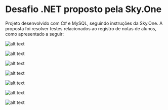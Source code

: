 # Desafio .NET proposto pela Sky.One

Projeto desenvolvido com C# e MySQL, seguindo instruções da Sky.One.
A proposta foi resolver testes relacionados ao registro de notas de alunos, como apresentado a seguir:

![alt text](https://i.imgur.com/HuexSdv.png)

![alt text](https://i.imgur.com/3zDcM9m.png)

![alt text](https://i.imgur.com/ZBXkm2Y.png)

![alt text](https://i.imgur.com/BCRN1Xf.png)

![alt text](https://i.imgur.com/jqszvzH.png)

![alt text](https://i.imgur.com/psaVJhT.png)

![alt text](https://i.imgur.com/d1QQiPL.png)
